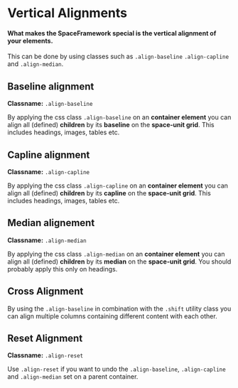 # Vertical Alignments
#### What makes the SpaceFramework special is the vertical alignment of your elements. 

This can be done by using classes such as
`.align-baseline` `.align-capline` and `.align-median`.

## Baseline alignment
**Classname:** `.align-baseline`

By applying the css class `.align-baseline` on an **container element** you can align all (defined) **children**  by its **baseline** on the **space-unit grid**. This includes headings, images, tables etc.


## Capline alignment
**Classname:** `.align-capline`

By applying the css class `.align-capline` on an **container element** you can align all (defined) **children** by its **capline** on the **space-unit grid**. This includes headings, images, tables etc.


## Median alignement
**Classname:** `.align-median`

By applying the css class `.align-median` on an **container element** you can align all (defined) **children**  by its **median** on the **space-unit grid**. You should probably apply this only on headings.


## Cross Alignment
By using the `.align-baseline` in combination with the `.shift` utility class you can align multiple columns containing different content with each other.

## Reset Alignment

**Classname:** `.align-reset`

Use `.align-reset` if you want to undo the  `.align-baseline`, `.align-capline` and `.align-median` set on a parent container.